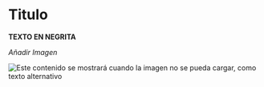 # Titulo

**TEXTO EN NEGRITA**

_Añadir Imagen_

![Este contenido se mostrará cuando la imagen no se pueda cargar, como texto alternativo](https://miro.medium.com/v2/resize:fit:1100/format:webp/0*yN5yLIaukQobzaz2.jpg)